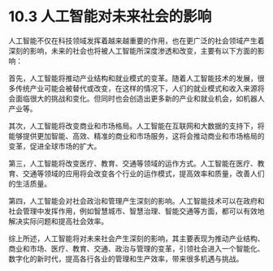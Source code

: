 # 10.3 人工智能对未来社会的影响

人工智能不仅在科技领域发挥着越来越重要的作用，也在更广泛的社会领域产生着深刻的影响，未来的社会也将被人工智能所深度渗透和改变，主要有以下方面的影响：

首先，人工智能将推动产业结构和就业模式的变革。随着人工智能技术的发展，很多传统产业可能会被替代或改变，在这样的情况下，人们的就业模式和收入来源将会面临很大的挑战和变化。但同时也会创造出更多新的产业和就业机会，如机器人产业等。

其次，人工智能将改变商业和市场格局。人工智能在互联网和大数据的支持下，将能够提供更加智能、高效、精准的商业和市场服务，这将会推动商业和市场格局的变革，促进全球市场的扩大。

第三，人工智能将改变医疗、教育、交通等领域的运作方式。人工智能在医疗、教育、交通等领域的应用将会改变各个行业的运作模式，提高效率和质量，改善人们的生活质量。

第四，人工智能会对社会政治和管理产生深刻的影响。人工智能技术可以在政府和社会管理中发挥作用，例如智慧城市、智慧治理、智能交通等方面，都可以有效地解决实际问题和提高社会效率。

综上所述，人工智能将对未来社会产生深刻的影响，其主要表现为推动产业结构、商业和市场、医疗、教育、交通、政治与管理的变革，引领社会进入一个智能化、数字化的新时代，提高各行各业的管理和生产效率，带来很多机遇与挑战。